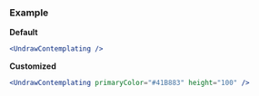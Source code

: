 ### Example

**Default**
```jsx
<UndrawContemplating />
```

**Customized**
```jsx
<UndrawContemplating primaryColor="#41B883" height="100" />
```
